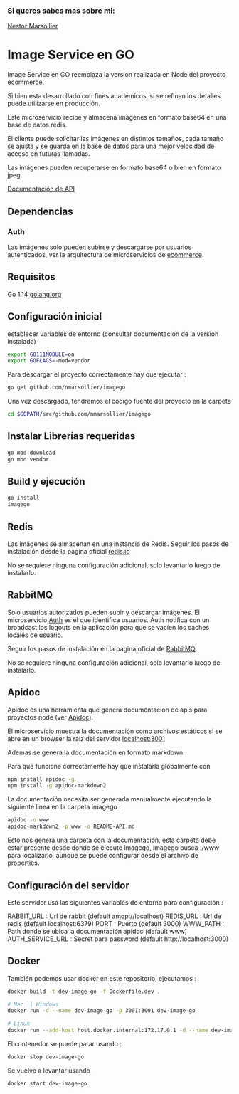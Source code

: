 ### Si queres sabes mas sobre mi:
[Nestor Marsollier](https://github.com/nmarsollier/profile)

# Image Service en GO

Image Service en GO reemplaza la version realizada en Node del proyecto  [ecommerce](https://github.com/nmarsollier/ecommerce).

Si bien esta desarrollado con fines académicos, si se refinan los detalles puede utilizarse en producción.

Este microservicio recibe y almacena imágenes en formato base64 en una base de datos redis.

El cliente puede solicitar las imágenes en distintos tamaños, cada tamaño se ajusta y se guarda en la base de datos para una mejor velocidad de acceso en futuras llamadas.

Las imágenes pueden recuperarse en formato base64 o bien en formato jpeg.

[Documentación de API](./README-API.md)

## Dependencias

### Auth

Las imágenes solo pueden subirse y descargarse por usuarios autenticados, ver la arquitectura de microservicios de [ecommerce](https://github.com/nmarsollier/ecommerce).

## Requisitos

Go 1.14  [golang.org](https://golang.org/doc/install)

## Configuración inicial

establecer variables de entorno (consultar documentación de la version instalada)

```bash
export GO111MODULE=on
export GOFLAGS=-mod=vendor
```

Para descargar el proyecto correctamente hay que ejecutar :

```bash
go get github.com/nmarsollier/imagego
```

Una vez descargado, tendremos el código fuente del proyecto en la carpeta

```bash
cd $GOPATH/src/github.com/nmarsollier/imagego
```

## Instalar Librerías requeridas

```bash
go mod download
go mod vendor
```

## Build y ejecución

```bash
go install
imagego
```

## Redis

Las imágenes se almacenan en una instancia de Redis. Seguir los pasos de instalación desde la pagina oficial [redis.io](https://redis.io/download)

No se requiere ninguna configuración adicional, solo levantarlo luego de instalarlo.

## RabbitMQ

Solo usuarios autorizados pueden subir y descargar imágenes. El microservicio [Auth](https://github.com/nmarsollier/ecommerce) es el que identifica usuarios. Auth notifica con un broadcast los logouts en la aplicación para que se vacíen los caches locales de usuario.

Seguir los pasos de instalación en la pagina oficial de [RabbitMQ](https://www.rabbitmq.com/)

No se requiere ninguna configuración adicional, solo levantarlo luego de instalarlo.

## Apidoc

Apidoc es una herramienta que genera documentación de apis para proyectos node (ver [Apidoc](http://apidocjs.com/)).

El microservicio muestra la documentación como archivos estáticos si se abre en un browser la raíz del servidor [localhost:3001](http://localhost:3001/)

Ademas se genera la documentación en formato markdown.

Para que funcione correctamente hay que instalarla globalmente con

```bash
npm install apidoc -g
npm install -g apidoc-markdown2
```

La documentación necesita ser generada manualmente ejecutando la siguiente linea en la carpeta imagego :

```bash
apidoc -o www
apidoc-markdown2 -p www -o README-API.md
```

Esto nos genera una carpeta con la documentación, esta carpeta debe estar presente desde donde se ejecute imagego, imagego busca ./www para localizarlo, aunque se puede configurar desde el archivo de properties.

## Configuración del servidor

Este servidor usa las siguientes variables de entorno para configuración :

RABBIT_URL : Url de rabbit (default amqp://localhost)
REDIS_URL : Url de redis (default localhost:6379)
PORT : Puerto (default 3000)
WWW_PATH : Path donde se ubica la documentación apidoc (default www)
AUTH_SERVICE_URL : Secret para password (default http://localhost:3000)

## Docker

También podemos usar docker en este repositorio, ejecutamos :

```bash
docker build -t dev-image-go -f Dockerfile.dev .

# Mac || Windows
docker run -d --name dev-image-go -p 3001:3001 dev-image-go

# Linux
docker run --add-host host.docker.internal:172.17.0.1 -d --name dev-image-go -p 3001:3001 dev-image-go
```

El contenedor se puede parar usando :

```bash
docker stop dev-image-go
```

Se vuelve a levantar usando

```bash
docker start dev-image-go
```

